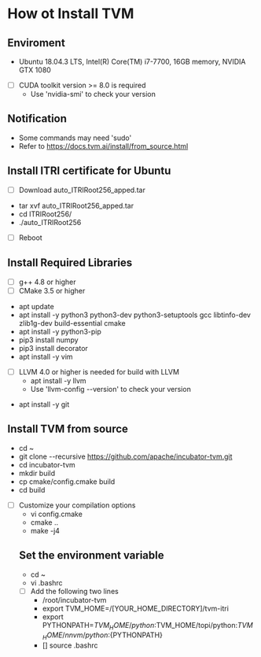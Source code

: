 # How ot Install TVM
## Enviroment
* Ubuntu 18.04.3 LTS, Intel(R) Core(TM) i7-7700, 16GB memory, NVIDIA GTX 1080
- [ ] CUDA toolkit version >= 8.0 is required
  * Use 'nvidia-smi' to check your version
## Notification
* Some commands may need 'sudo'
* Refer to https://docs.tvm.ai/install/from_source.html
## Install ITRI certificate for Ubuntu
- [ ] Download auto_ITRIRoot256_apped.tar
* tar xvf auto_ITRIRoot256_apped.tar
* cd ITRIRoot256/
* ./auto_ITRIRoot256
- [ ] Reboot
## Install Required Libraries
- [ ] g++ 4.8 or higher
- [ ] CMake 3.5 or higher
* apt update
* apt install -y python3 python3-dev python3-setuptools gcc libtinfo-dev zlib1g-dev build-essential cmake
* apt install -y python3-pip
* pip3 install numpy
* pip3 install decorator
* apt install -y vim
- [ ] LLVM 4.0 or higher is needed for build with LLVM
  * apt install -y llvm
  * Use 'llvm-config --version' to check your version
* apt install -y git
## Install TVM from source
* cd ~
* git clone --recursive https://github.com/apache/incubator-tvm.git
* cd incubator-tvm
* mkdir build
* cp cmake/config.cmake build
* cd build
- [ ] Customize your compilation options
  * vi config.cmake
  * cmake ..
  * make -j4
  ## Set the environment variable
  * cd ~
  * vi .bashrc
  - [ ] Add the following two lines
    * /root/incubator-tvm
    * export TVM_HOME=/[YOUR_HOME_DIRECTORY]/tvm-itri
    * export PYTHONPATH=$TVM_HOME/python:$TVM_HOME/topi/python:$TVM_HOME/nnvm/python:${PYTHONPATH}
    - [] source .bashrc
